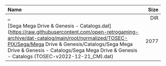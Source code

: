 |Name|Size|
|:---|---:|
|[..](../index.html)|DIR|
|[Sega Mega Drive & Genesis - Catalogs.dat](https://raw.githubusercontent.com/open-retrogaming-archive/dat-catalog/main/root/normalized/TOSEC-PIX/Sega/Mega Drive & Genesis/Catalogs/Sega Mega Drive & Genesis - Catalogs/Sega Mega Drive & Genesis - Catalogs (TOSEC-v2022-12-21_CM).dat)|2077|
